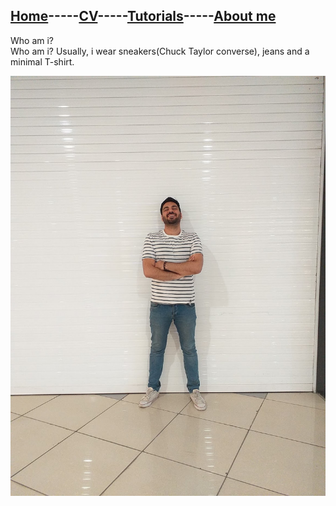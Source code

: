 ## [Home](README.md)-----[CV](cv.md)-----[Tutorials](Tutorials.md)-----[About me](Aboutme.md)
Who am i?
<br/>
Who am i?
Usually, i wear sneakers(Chuck Taylor converse), jeans and a minimal T-shirt.
<div>
  <img src="img/backbio.jpg">
</div>
